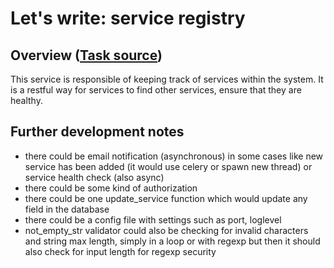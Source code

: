 # Let's write: service registry

## Overview ([Task source](https://github.com/Puciek/service_registry))
This service is responsible of keeping track of services within the system. It is a restful way for services to find other services, ensure that they are healthy.

## Further development notes
- there could be email notification (asynchronous) in some cases like new service has been added (it would use celery or spawn new thread) or service health check (also async)
- there could be some kind of authorization
- there could be one update_service function which would update any field in the database
- there could be a config file with settings such as port, loglevel
- not_empty_str validator could also be checking for invalid characters and string max length, simply in a loop or with regexp but then it should also check for input length for regexp security


